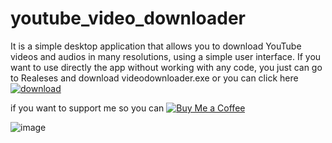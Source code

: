 # youtube_video_downloader

It is a simple desktop application that allows you to download YouTube videos and audios in many resolutions, using a simple user interface.
If you want to use directly the app without working with any code, you just can go to Realeses and download videodownloader.exe or you can click 
here [![download](https://img.shields.io/badge/Download-2.0.0-blue)](https://github.com/khalildim/youtube_downloader/releases/download/v2.0.0/downloader.setup.exe)

if you want to support me so you can [![Buy Me a Coffee](https://www.buymeacoffee.com/assets/img/custom_images/yellow_img.png)](https://buymeacoffee.com/khalil_dim)

![image](https://github.com/khalildim/youtube_video_downloader/assets/109803058/cc9b6ad2-046e-4b91-a4be-e894915c80c7)



